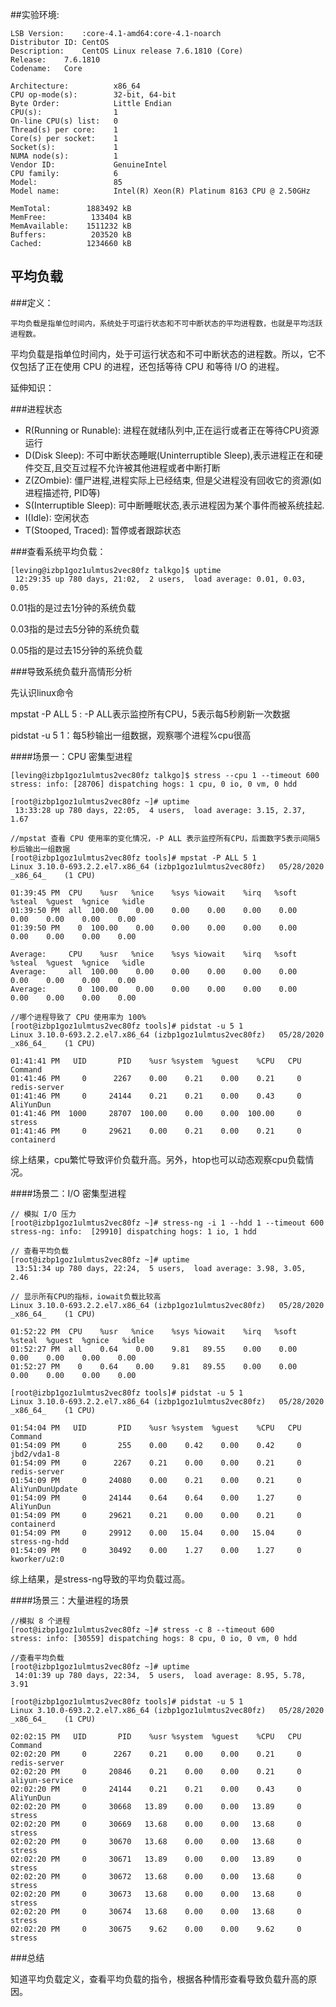 

##实验环境:

```[leving@izbp1goz1ulmtus2vec80fz talkgo]$ lsb_release -a
LSB Version:	:core-4.1-amd64:core-4.1-noarch
Distributor ID:	CentOS
Description:	CentOS Linux release 7.6.1810 (Core) 
Release:	7.6.1810
Codename:	Core
```

```[leving@izbp1goz1ulmtus2vec80fz talkgo]$ lscpu
Architecture:          x86_64
CPU op-mode(s):        32-bit, 64-bit
Byte Order:            Little Endian
CPU(s):                1
On-line CPU(s) list:   0
Thread(s) per core:    1
Core(s) per socket:    1
Socket(s):             1
NUMA node(s):          1
Vendor ID:             GenuineIntel
CPU family:            6
Model:                 85
Model name:            Intel(R) Xeon(R) Platinum 8163 CPU @ 2.50GHz
```

```[leving@izbp1goz1ulmtus2vec80fz talkgo]$ cat /proc/meminfo 
MemTotal:        1883492 kB
MemFree:          133404 kB
MemAvailable:    1511232 kB
Buffers:          203520 kB
Cached:          1234660 kB
```

## 平均负载

###定义：

```
平均负载是指单位时间内，系统处于可运行状态和不可中断状态的平均进程数，也就是平均活跃进程数。
```

平均负载是指单位时间内，处于可运行状态和不可中断状态的进程数。所以，它不仅包括了正在使用 CPU 的进程，还包括等待 CPU 和等待 I/O 的进程。

延伸知识：

###进程状态

- R(Running or Runable): 进程在就绪队列中,正在运行或者正在等待CPU资源运行
- D(Disk Sleep): 不可中断状态睡眠(Uninterruptible Sleep),表示进程正在和硬件交互,且交互过程不允许被其他进程或者中断打断
- Z(ZOmbie): 僵尸进程,进程实际上已经结束, 但是父进程没有回收它的资源(如进程描述符, PID等)
- S(Interruptible Sleep): 可中断睡眠状态,表示进程因为某个事件而被系统挂起.
- I(Idle): 空闲状态
- T(Stooped, Traced): 暂停或者跟踪状态

###查看系统平均负载：

```
[leving@izbp1goz1ulmtus2vec80fz talkgo]$ uptime
 12:29:35 up 780 days, 21:02,  2 users,  load average: 0.01, 0.03, 0.05
```

0.01指的是过去1分钟的系统负载

0.03指的是过去5分钟的系统负载

0.05指的是过去15分钟的系统负载

###导致系统负载升高情形分析

先认识linux命令

mpstat -P ALL 5 : -P ALL表示监控所有CPU，5表示每5秒刷新一次数据

pidstat -u 5 1：每5秒输出一组数据，观察哪个进程%cpu很高

####场景一：CPU 密集型进程

```
[leving@izbp1goz1ulmtus2vec80fz talkgo]$ stress --cpu 1 --timeout 600
stress: info: [28706] dispatching hogs: 1 cpu, 0 io, 0 vm, 0 hdd
```

```
[root@izbp1goz1ulmtus2vec80fz ~]# uptime
 13:33:28 up 780 days, 22:05,  4 users,  load average: 3.15, 2.37, 1.67
```

```
//mpstat 查看 CPU 使用率的变化情况，-P ALL 表示监控所有CPU，后面数字5表示间隔5秒后输出一组数据
[root@izbp1goz1ulmtus2vec80fz tools]# mpstat -P ALL 5 1
Linux 3.10.0-693.2.2.el7.x86_64 (izbp1goz1ulmtus2vec80fz) 	05/28/2020 	_x86_64_	(1 CPU)

01:39:45 PM  CPU    %usr   %nice    %sys %iowait    %irq   %soft  %steal  %guest  %gnice   %idle
01:39:50 PM  all  100.00    0.00    0.00    0.00    0.00    0.00    0.00    0.00    0.00    0.00
01:39:50 PM    0  100.00    0.00    0.00    0.00    0.00    0.00    0.00    0.00    0.00    0.00

Average:     CPU    %usr   %nice    %sys %iowait    %irq   %soft  %steal  %guest  %gnice   %idle
Average:     all  100.00    0.00    0.00    0.00    0.00    0.00    0.00    0.00    0.00    0.00
Average:       0  100.00    0.00    0.00    0.00    0.00    0.00    0.00    0.00    0.00    0.00

```

```
//哪个进程导致了 CPU 使用率为 100%
[root@izbp1goz1ulmtus2vec80fz tools]# pidstat -u 5 1
Linux 3.10.0-693.2.2.el7.x86_64 (izbp1goz1ulmtus2vec80fz) 	05/28/2020 	_x86_64_	(1 CPU)

01:41:41 PM   UID       PID    %usr %system  %guest    %CPU   CPU  Command
01:41:46 PM     0      2267    0.00    0.21    0.00    0.21     0  redis-server
01:41:46 PM     0     24144    0.21    0.21    0.00    0.43     0  AliYunDun
01:41:46 PM  1000     28707  100.00    0.00    0.00  100.00     0  stress
01:41:46 PM     0     29621    0.00    0.21    0.00    0.21     0  containerd

```

综上结果，cpu繁忙导致评价负载升高。另外，htop也可以动态观察cpu负载情况。

####场景二：I/O 密集型进程

```
// 模拟 I/O 压力
[root@izbp1goz1ulmtus2vec80fz ~]# stress-ng -i 1 --hdd 1 --timeout 600
stress-ng: info:  [29910] dispatching hogs: 1 io, 1 hdd
```

```
// 查看平均负载
[root@izbp1goz1ulmtus2vec80fz ~]# uptime
 13:51:34 up 780 days, 22:24,  5 users,  load average: 3.98, 3.05, 2.46
```

```
// 显示所有CPU的指标，iowait负载比较高
Linux 3.10.0-693.2.2.el7.x86_64 (izbp1goz1ulmtus2vec80fz) 	05/28/2020 	_x86_64_	(1 CPU)

01:52:22 PM  CPU    %usr   %nice    %sys %iowait    %irq   %soft  %steal  %guest  %gnice   %idle
01:52:27 PM  all    0.64    0.00    9.81   89.55    0.00    0.00    0.00    0.00    0.00    0.00
01:52:27 PM    0    0.64    0.00    9.81   89.55    0.00    0.00    0.00    0.00    0.00    0.00

```

```
[root@izbp1goz1ulmtus2vec80fz tools]# pidstat -u 5 1
Linux 3.10.0-693.2.2.el7.x86_64 (izbp1goz1ulmtus2vec80fz) 	05/28/2020 	_x86_64_	(1 CPU)

01:54:04 PM   UID       PID    %usr %system  %guest    %CPU   CPU  Command
01:54:09 PM     0       255    0.00    0.42    0.00    0.42     0  jbd2/vda1-8
01:54:09 PM     0      2267    0.21    0.00    0.00    0.21     0  redis-server
01:54:09 PM     0     24080    0.00    0.21    0.00    0.21     0  AliYunDunUpdate
01:54:09 PM     0     24144    0.64    0.64    0.00    1.27     0  AliYunDun
01:54:09 PM     0     29621    0.21    0.00    0.00    0.21     0  containerd
01:54:09 PM     0     29912    0.00   15.04    0.00   15.04     0  stress-ng-hdd
01:54:09 PM     0     30492    0.00    1.27    0.00    1.27     0  kworker/u2:0
```

综上结果，是stress-ng导致的平均负载过高。

####场景三：大量进程的场景

```
//模拟 8 个进程
[root@izbp1goz1ulmtus2vec80fz ~]# stress -c 8 --timeout 600
stress: info: [30559] dispatching hogs: 8 cpu, 0 io, 0 vm, 0 hdd
```

```
//查看平均负载
[root@izbp1goz1ulmtus2vec80fz ~]# uptime
 14:01:39 up 780 days, 22:34,  5 users,  load average: 8.95, 5.78, 3.91
```

```
[root@izbp1goz1ulmtus2vec80fz tools]# pidstat -u 5 1
Linux 3.10.0-693.2.2.el7.x86_64 (izbp1goz1ulmtus2vec80fz) 	05/28/2020 	_x86_64_	(1 CPU)

02:02:15 PM   UID       PID    %usr %system  %guest    %CPU   CPU  Command
02:02:20 PM     0      2267    0.21    0.00    0.00    0.21     0  redis-server
02:02:20 PM     0     20846    0.21    0.00    0.00    0.21     0  aliyun-service
02:02:20 PM     0     24144    0.21    0.21    0.00    0.43     0  AliYunDun
02:02:20 PM     0     30668   13.89    0.00    0.00   13.89     0  stress
02:02:20 PM     0     30669   13.68    0.00    0.00   13.68     0  stress
02:02:20 PM     0     30670   13.68    0.00    0.00   13.68     0  stress
02:02:20 PM     0     30671   13.89    0.00    0.00   13.89     0  stress
02:02:20 PM     0     30672   13.68    0.00    0.00   13.68     0  stress
02:02:20 PM     0     30673   13.68    0.00    0.00   13.68     0  stress
02:02:20 PM     0     30674   13.68    0.00    0.00   13.68     0  stress
02:02:20 PM     0     30675    9.62    0.00    0.00    9.62     0  stress
```

###总结

​		 知道平均负载定义，查看平均负载的指令，根据各种情形查看导致负载升高的原因。